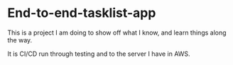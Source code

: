 # End-to-end-tasklist-app

This is a project I am doing to show off what I know, and learn things along the way.

It is CI/CD run through testing and to the server I have in AWS.

